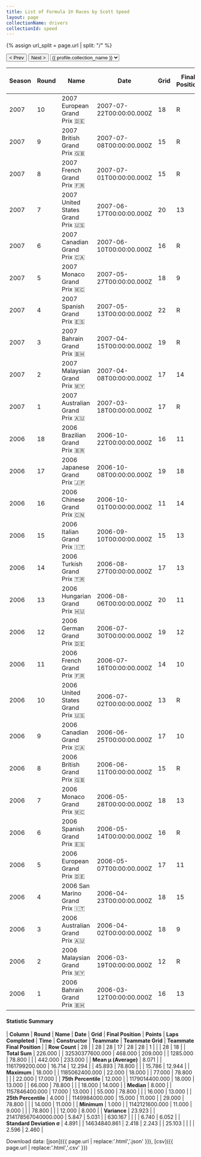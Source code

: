 ```yaml
---
title: List of Formula 1® Races by Scott Speed
layout: page
collectionName: drivers
collectionId: speed
---
```


{% assign url_split = page.url | split: "/" %}
<div id="collection-navigation">
<button onclick="selector.options[selector.selectedIndex-1].value && (window.location = selector.options[selector.selectedIndex-1].value);">&lt; Prev</button>
<button onclick="selector.options[selector.selectedIndex+1].value && (window.location = selector.options[selector.selectedIndex+1].value);">Next &gt;</button>
<select id="selector" onchange="this.options[this.selectedIndex].value && (window.location = this.options[this.selectedIndex].value);">
  {% for collectionId in site.data[page.collectionName].refs %}
    {% if collectionId == page.collectionId %}
      {% assign selected = "selected" %}
    {% else %}
      {% assign selected = "" %}
    {% endif %}
    {% assign profile = site.data[page.collectionName][collectionId].profile %}
    <option value="/f1/{{ page.collectionName }}/{{ collectionId }}/{{ url_split[4] }}" {{ selected }}>{{ profile.collection_name }}</option>
  {% endfor %}
</select>
</div>

| Season | Round | Name | Date | Grid | Final Position | Points | Laps Completed | Time | Constructor | Teammate | Teammate Grid | Teammate Final Position |
|--|--|--|--|--|--|--|--|--|--|--|--|--|
| 2007 | 10 | 2007 European Grand Prix 🇩🇪 | 2007-07-22T00:00:00.000Z | 18 | R | 0.0 | 2 |   | Toro Rosso 🇮🇹 | [Vitantonio Liuzzi 🇮🇹](/f1/drivers/liuzzi) | 19 | R |
| 2007 | 9 | 2007 British Grand Prix 🇬🇧 | 2007-07-08T00:00:00.000Z | 15 | R | 0.0 | 29 |   | Toro Rosso 🇮🇹 | [Vitantonio Liuzzi 🇮🇹](/f1/drivers/liuzzi) | 16 | 16 |
| 2007 | 8 | 2007 French Grand Prix 🇫🇷 | 2007-07-01T00:00:00.000Z | 15 | R | 0.0 | 55 |   | Toro Rosso 🇮🇹 | [Vitantonio Liuzzi 🇮🇹](/f1/drivers/liuzzi) | 17 | R |
| 2007 | 7 | 2007 United States Grand Prix 🇺🇸 | 2007-06-17T00:00:00.000Z | 20 | 13 | 0.0 | 71 |   | Toro Rosso 🇮🇹 | [Vitantonio Liuzzi 🇮🇹](/f1/drivers/liuzzi) | 19 | 17 |
| 2007 | 6 | 2007 Canadian Grand Prix 🇨🇦 | 2007-06-10T00:00:00.000Z | 16 | R | 0.0 | 8 |   | Toro Rosso 🇮🇹 | [Vitantonio Liuzzi 🇮🇹](/f1/drivers/liuzzi) | 12 | R |
| 2007 | 5 | 2007 Monaco Grand Prix 🇲🇨 | 2007-05-27T00:00:00.000Z | 18 | 9 | 0.0 | 77 |   | Toro Rosso 🇮🇹 | [Vitantonio Liuzzi 🇮🇹](/f1/drivers/liuzzi) | 12 | R |
| 2007 | 4 | 2007 Spanish Grand Prix 🇪🇸 | 2007-05-13T00:00:00.000Z | 22 | R | 0.0 | 9 |   | Toro Rosso 🇮🇹 | [Vitantonio Liuzzi 🇮🇹](/f1/drivers/liuzzi) | 16 | R |
| 2007 | 3 | 2007 Bahrain Grand Prix 🇧🇭 | 2007-04-15T00:00:00.000Z | 19 | R | 0.0 | 0 |   | Toro Rosso 🇮🇹 | [Vitantonio Liuzzi 🇮🇹](/f1/drivers/liuzzi) | 18 | R |
| 2007 | 2 | 2007 Malaysian Grand Prix 🇲🇾 | 2007-04-08T00:00:00.000Z | 17 | 14 | 0.0 | 55 |   | Toro Rosso 🇮🇹 | [Vitantonio Liuzzi 🇮🇹](/f1/drivers/liuzzi) | 16 | 17 |
| 2007 | 1 | 2007 Australian Grand Prix 🇦🇺 | 2007-03-18T00:00:00.000Z | 17 | R | 0.0 | 28 |   | Toro Rosso 🇮🇹 | [Vitantonio Liuzzi 🇮🇹](/f1/drivers/liuzzi) | 19 | 14 |
| 2006 | 18 | 2006 Brazilian Grand Prix 🇧🇷 | 2006-10-22T00:00:00.000Z | 16 | 11 | 0.0 | 70 |   | Toro Rosso 🇮🇹 | [Vitantonio Liuzzi 🇮🇹](/f1/drivers/liuzzi) | 15 | 13 |
| 2006 | 17 | 2006 Japanese Grand Prix 🇯🇵 | 2006-10-08T00:00:00.000Z | 19 | 18 | 0.0 | 48 |   | Toro Rosso 🇮🇹 | [Vitantonio Liuzzi 🇮🇹](/f1/drivers/liuzzi) | 15 | 14 |
| 2006 | 16 | 2006 Chinese Grand Prix 🇨🇳 | 2006-10-01T00:00:00.000Z | 11 | 14 | 0.0 | 55 |   | Toro Rosso 🇮🇹 | [Vitantonio Liuzzi 🇮🇹](/f1/drivers/liuzzi) | 13 | 10 |
| 2006 | 15 | 2006 Italian Grand Prix 🇮🇹 | 2006-09-10T00:00:00.000Z | 15 | 13 | 0.0 | 52 |   | Toro Rosso 🇮🇹 | [Vitantonio Liuzzi 🇮🇹](/f1/drivers/liuzzi) | 17 | 14 |
| 2006 | 14 | 2006 Turkish Grand Prix 🇹🇷 | 2006-08-27T00:00:00.000Z | 17 | 13 | 0.0 | 57 |   | Toro Rosso 🇮🇹 | [Vitantonio Liuzzi 🇮🇹](/f1/drivers/liuzzi) | 18 | R |
| 2006 | 13 | 2006 Hungarian Grand Prix 🇭🇺 | 2006-08-06T00:00:00.000Z | 20 | 11 | 0.0 | 66 |   | Toro Rosso 🇮🇹 | [Vitantonio Liuzzi 🇮🇹](/f1/drivers/liuzzi) | 17 | R |
| 2006 | 12 | 2006 German Grand Prix 🇩🇪 | 2006-07-30T00:00:00.000Z | 19 | 12 | 0.0 | 66 |   | Toro Rosso 🇮🇹 | [Vitantonio Liuzzi 🇮🇹](/f1/drivers/liuzzi) | 16 | 10 |
| 2006 | 11 | 2006 French Grand Prix 🇫🇷 | 2006-07-16T00:00:00.000Z | 14 | 10 | 0.0 | 69 |   | Toro Rosso 🇮🇹 | [Vitantonio Liuzzi 🇮🇹](/f1/drivers/liuzzi) | 22 | 13 |
| 2006 | 10 | 2006 United States Grand Prix 🇺🇸 | 2006-07-02T00:00:00.000Z | 13 | R | 0.0 | 0 |   | Toro Rosso 🇮🇹 | [Vitantonio Liuzzi 🇮🇹](/f1/drivers/liuzzi) | 20 | 8 |
| 2006 | 9 | 2006 Canadian Grand Prix 🇨🇦 | 2006-06-25T00:00:00.000Z | 17 | 10 | 0.0 | 69 |   | Toro Rosso 🇮🇹 | [Vitantonio Liuzzi 🇮🇹](/f1/drivers/liuzzi) | 15 | 13 |
| 2006 | 8 | 2006 British Grand Prix 🇬🇧 | 2006-06-11T00:00:00.000Z | 15 | R | 0.0 | 1 |   | Toro Rosso 🇮🇹 | [Vitantonio Liuzzi 🇮🇹](/f1/drivers/liuzzi) | 13 | 13 |
| 2006 | 7 | 2006 Monaco Grand Prix 🇲🇨 | 2006-05-28T00:00:00.000Z | 18 | 13 | 0.0 | 77 |   | Toro Rosso 🇮🇹 | [Vitantonio Liuzzi 🇮🇹](/f1/drivers/liuzzi) | 12 | 10 |
| 2006 | 6 | 2006 Spanish Grand Prix 🇪🇸 | 2006-05-14T00:00:00.000Z | 16 | R | 0.0 | 47 |   | Toro Rosso 🇮🇹 | [Vitantonio Liuzzi 🇮🇹](/f1/drivers/liuzzi) | 15 | 15 |
| 2006 | 5 | 2006 European Grand Prix 🇩🇪 | 2006-05-07T00:00:00.000Z | 17 | 11 | 0.0 | 59 |   | Toro Rosso 🇮🇹 | [Vitantonio Liuzzi 🇮🇹](/f1/drivers/liuzzi) | 14 | R |
| 2006 | 4 | 2006 San Marino Grand Prix 🇮🇹 | 2006-04-23T00:00:00.000Z | 18 | 15 | 0.0 | 61 |   | Toro Rosso 🇮🇹 | [Vitantonio Liuzzi 🇮🇹](/f1/drivers/liuzzi) | 16 | 14 |
| 2006 | 3 | 2006 Australian Grand Prix 🇦🇺 | 2006-04-02T00:00:00.000Z | 18 | 9 | 0.0 | 57 | +78.8 | Toro Rosso 🇮🇹 | [Vitantonio Liuzzi 🇮🇹](/f1/drivers/liuzzi) | 12 | R |
| 2006 | 2 | 2006 Malaysian Grand Prix 🇲🇾 | 2006-03-19T00:00:00.000Z | 12 | R | 0.0 | 41 |   | Toro Rosso 🇮🇹 | [Vitantonio Liuzzi 🇮🇹](/f1/drivers/liuzzi) | 13 | 11 |
| 2006 | 1 | 2006 Bahrain Grand Prix 🇧🇭 | 2006-03-12T00:00:00.000Z | 16 | 13 | 0.0 | 56 |   | Toro Rosso 🇮🇹 | [Vitantonio Liuzzi 🇮🇹](/f1/drivers/liuzzi) | 15 | 11 |

#### Statistic Summary

| **Column** | **Round** | **Name** | **Date** | **Grid** | **Final Position** | **Points** | **Laps Completed** | **Time** | **Constructor** | **Teammate** | **Teammate Grid** | **Teammate Final Position** |
| **Row Count** | 28 |  | 28 | 28 | 17 | 28 | 28 | 1 |  |  | 28 | 18 |
| **Total Sum** | 226.000 |  | 32530377600.000 | 468.000 | 209.000 |  | 1285.000 | 78.800 |  |  | 442.000 | 233.000 |
| **Mean μ (Average)** | 8.071 |  | 1161799200.000 | 16.714 | 12.294 |  | 45.893 | 78.800 |  |  | 15.786 | 12.944 |
| **Maximum** | 18.000 |  | 1185062400.000 | 22.000 | 18.000 |  | 77.000 | 78.800 |  |  | 22.000 | 17.000 |
| **75th Percentile** | 12.000 |  | 1179014400.000 | 18.000 | 13.000 |  | 66.000 | 78.800 |  |  | 18.000 | 14.000 |
| **Median** | 8.000 |  | 1157846400.000 | 17.000 | 13.000 |  | 55.000 | 78.800 |  |  | 16.000 | 13.000 |
| **25th Percentile** | 4.000 |  | 1149984000.000 | 15.000 | 11.000 |  | 29.000 | 78.800 |  |  | 14.000 | 11.000 |
| **Minimum** | 1.000 |  | 1142121600.000 | 11.000 | 9.000 |  |  | 78.800 |  |  | 12.000 | 8.000 |
| **Variance** | 23.923 |  | 214178567040000.000 | 5.847 | 5.031 |  | 630.167 |  |  |  | 6.740 | 6.052 |
| **Standard Deviation σ** | 4.891 |  | 14634840.861 | 2.418 | 2.243 |  | 25.103 |  |  |  | 2.596 | 2.460 |

Download data: [json]({{ page.url | replace:'.html','.json' }}), [csv]({{ page.url | replace:'.html','.csv' }})
